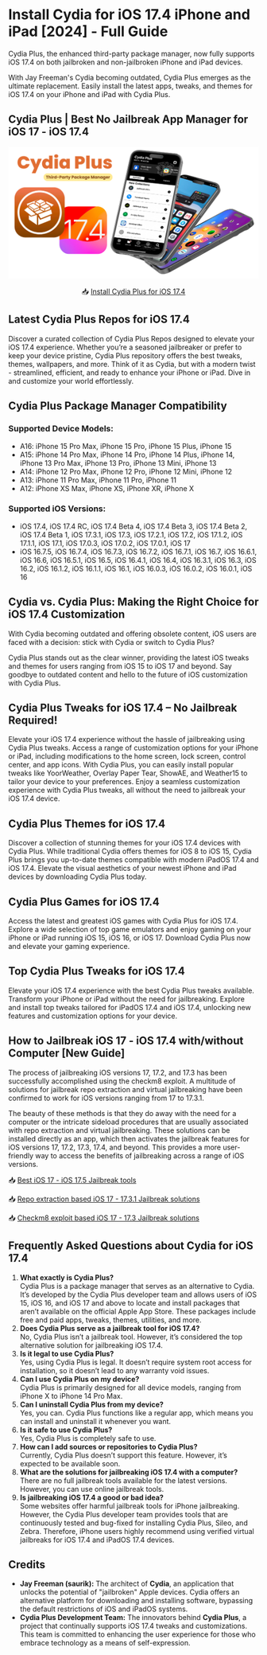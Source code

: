 # Install Cydia for iOS 17.4 iPhone and iPad [2024] - Full Guide

Cydia Plus, the enhanced third-party package manager, now fully supports iOS 17.4 on both jailbroken and non-jailbroken iPhone and iPad devices.

With Jay Freeman's Cydia becoming outdated, Cydia Plus emerges as the ultimate replacement. Easily install the latest apps, tweaks, and themes for iOS 17.4 on your iPhone and iPad with Cydia Plus.

## Cydia Plus | Best No Jailbreak App Manager for iOS 17 - iOS 17.4

![Cover Image](https://github.com/Cydia2/install-cydia-ios-17-4/blob/main/Assets/Cydia%20For%20iOS%2017.4.png)

<div align="center">
  
📥 [Install Cydia Plus for iOS 17.4](https://iospack.com/#Cydia-Plus)

</div>

## Latest Cydia Plus Repos for iOS 17.4

Discover a curated collection of Cydia Plus Repos designed to elevate your iOS 17.4 experience. Whether you’re a seasoned jailbreaker or prefer to keep your device pristine, Cydia Plus repository offers the best tweaks, themes, wallpapers, and more. Think of it as Cydia, but with a modern twist - streamlined, efficient, and ready to enhance your iPhone or iPad. Dive in and customize your world effortlessly. 

## Cydia Plus Package Manager Compatibility 

### Supported Device Models:
- A16: iPhone 15 Pro Max, iPhone 15 Pro, iPhone 15 Plus, iPhone 15
- A15: iPhone 14 Pro Max, iPhone 14 Pro, iPhone 14 Plus, iPhone 14, iPhone 13 Pro Max, iPhone 13 Pro, iPhone 13 Mini, iPhone 13
- A14: iPhone 12 Pro Max, iPhone 12 Pro, iPhone 12 Mini, iPhone 12
- A13: iPhone 11 Pro Max, iPhone 11 Pro, iPhone 11
- A12: iPhone XS Max, iPhone XS, iPhone XR, iPhone X

### Supported iOS Versions:
- iOS 17.4, iOS 17.4 RC, iOS 17.4 Beta 4, iOS 17.4 Beta 3, iOS 17.4 Beta 2, iOS 17.4 Beta 1, iOS 17.3.1, iOS 17.3, iOS 17.2.1, iOS 17.2, iOS 17.1.2, iOS 17.1.1, iOS 17.1, iOS 17.0.3, iOS 17.0.2, iOS 17.0.1, iOS 17
- iOS 16.7.5, iOS 16.7.4, iOS 16.7.3, iOS 16.7.2, iOS 16.7.1, iOS 16.7, iOS 16.6.1, iOS 16.6, iOS 16.5.1, iOS 16.5, iOS 16.4.1, iOS 16.4, iOS 16.3.1, iOS 16.3, iOS 16.2, iOS 16.1.2, iOS 16.1.1, iOS 16.1, iOS 16.0.3, iOS 16.0.2, iOS 16.0.1, iOS 16

## Cydia vs. Cydia Plus: Making the Right Choice for iOS 17.4 Customization

With Cydia becoming outdated and offering obsolete content, iOS users are faced with a decision: stick with Cydia or switch to Cydia Plus? 

Cydia Plus stands out as the clear winner, providing the latest iOS tweaks and themes for users ranging from iOS 15 to iOS 17 and beyond. Say goodbye to outdated content and hello to the future of iOS customization with Cydia Plus.

## Cydia Plus Tweaks for iOS 17.4 – No Jailbreak Required!

Elevate your iOS 17.4 experience without the hassle of jailbreaking using Cydia Plus tweaks. Access a range of customization options for your iPhone or iPad, including modifications to the home screen, lock screen, control center, and app icons. With Cydia Plus, you can easily install popular tweaks like YoorWeather, Overlay Paper Tear, ShowAE, and Weather15 to tailor your device to your preferences. Enjoy a seamless customization experience with Cydia Plus tweaks, all without the need to jailbreak your iOS 17.4 device.

## Cydia Plus Themes for iOS 17.4

Discover a collection of stunning themes for your iOS 17.4 devices with Cydia Plus. While traditional Cydia offers themes for iOS 8 to iOS 15, Cydia Plus brings you up-to-date themes compatible with modern iPadOS 17.4 and iOS 17.4. Elevate the visual aesthetics of your newest iPhone and iPad devices by downloading Cydia Plus today.

## Cydia Plus Games for iOS 17.4

Access the latest and greatest iOS games with Cydia Plus for iOS 17.4. Explore a wide selection of top game emulators and enjoy gaming on your iPhone or iPad running iOS 15, iOS 16, or iOS 17. Download Cydia Plus now and elevate your gaming experience.

## Top Cydia Plus Tweaks for iOS 17.4

Elevate your iOS 17.4 experience with the best Cydia Plus tweaks available. Transform your iPhone or iPad without the need for jailbreaking. Explore and install top tweaks tailored for iPadOS 17.4 and iOS 17.4, unlocking new features and customization options for your device.

## How to Jailbreak iOS 17 - iOS 17.4 with/without Computer [New Guide]

The process of jailbreaking iOS versions 17, 17.2, and 17.3 has been successfully accomplished using the checkm8 exploit. A multitude of solutions for jailbreak repo extraction and virtual jailbreaking have been confirmed to work for iOS versions ranging from 17 to 17.3.1.

The beauty of these methods is that they do away with the need for a computer or the intricate sideload procedures that are usually associated with repo extraction and virtual jailbreaking. These solutions can be installed directly as an app, which then activates the jailbreak features for iOS versions 17, 17.2, 17.3, 17.4, and beyond. This provides a more user-friendly way to access the benefits of jailbreaking across a range of iOS versions.

📥 [Best iOS 17 - iOS 17.5 Jailbreak tools](https://github.com/iOS17Updates/iOS-17-Jailbreak#best-ios-17---ios-174-jailbreak-solutions-latest)

📥 [Repo extraction based iOS 17 - 17.3.1 Jailbreak solutions
](https://github.com/iOS17Updates/iOS-17-Jailbreak#jailbreak-repo-extractor-based-ios-17---ios-174-jailbreak-solutions)

📥 [Checkm8 exploit based iOS 17 - 17.3 Jailbreak solutions
](https://github.com/iOS17Updates/iOS-17-Jailbreak#checkm8-based-jailbreak-for-ios-17---ios-174-jailbreak)

## Frequently Asked Questions about Cydia for iOS 17.4

1. **What exactly is Cydia Plus?**  
Cydia Plus is a package manager that serves as an alternative to Cydia. It’s developed by the Cydia Plus developer team and allows users of iOS 15, iOS 16, and iOS 17 and above to locate and install packages that aren’t available on the official Apple App Store. These packages include free and paid apps, tweaks, themes, utilities, and more.
2. **Does Cydia Plus serve as a jailbreak tool for iOS 17.4?**  
No, Cydia Plus isn’t a jailbreak tool. However, it’s considered the top alternative solution for jailbreaking iOS 17.4.
3. **Is it legal to use Cydia Plus?**  
Yes, using Cydia Plus is legal. It doesn’t require system root access for installation, so it doesn’t lead to any warranty void issues.
4. **Can I use Cydia Plus on my device?**  
Cydia Plus is primarily designed for all device models, ranging from iPhone X to iPhone 14 Pro Max.
5. **Can I uninstall Cydia Plus from my device?**  
Yes, you can. Cydia Plus functions like a regular app, which means you can install and uninstall it whenever you want.
6. **Is it safe to use Cydia Plus?**  
Yes, Cydia Plus is completely safe to use.
7. **How can I add sources or repositories to Cydia Plus?**  
Currently, Cydia Plus doesn’t support this feature. However, it’s expected to be available soon.
8. **What are the solutions for jailbreaking iOS 17.4 with a computer?**  
There are no full jailbreak tools available for the latest versions. However, you can use online jailbreak tools.
9. **Is jailbreaking iOS 17.4 a good or bad idea?**  
Some websites offer harmful jailbreak tools for iPhone jailbreaking. However, the Cydia Plus developer team provides tools that are continuously tested and bug-fixed for installing Cydia Plus, Sileo, and Zebra. Therefore, iPhone users highly recommend using verified virtual jailbreaks for iOS 17.4 and iPadOS 17.4 devices.

## Credits

- **Jay Freeman (saurik):** The architect of **Cydia**, an application that unlocks the potential of "jailbroken" Apple devices. Cydia offers an alternative platform for downloading and installing software, bypassing the default restrictions of iOS and iPadOS systems.
- **Cydia Plus Development Team:** The innovators behind **Cydia Plus**, a project that continually supports iOS 17.4 tweaks and customizations. This team is committed to enhancing the user experience for those who embrace technology as a means of self-expression.
